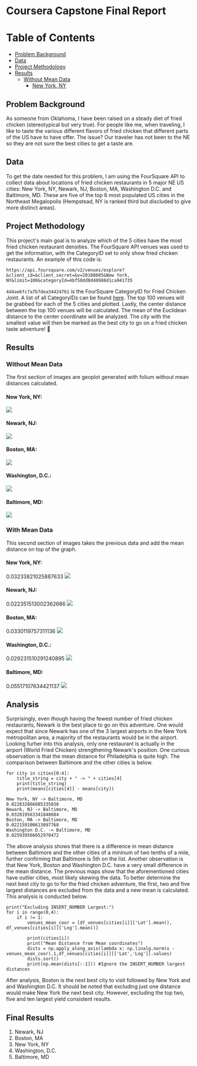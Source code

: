 # Coursera Capstone Final Report
# Table of Contents
* [Problem Background](https://github.com/fussykyloren/coursera_capstone/blob/master/docs/report.md#problem-background)
* [Data](https://github.com/fussykyloren/coursera_capstone/blob/master/docs/report.md#data)
* [Project Methodology](https://github.com/fussykyloren/coursera_capstone/blob/master/docs/report.md#project-methodology)
* [Results](https://github.com/fussykyloren/coursera_capstone/blob/master/docs/report.md#results)
    * [Without Mean Data](https://github.com/fussykyloren/coursera_capstone/blob/master/docs/report.md#without-mean-data)
        * [New York, NY](https://github.com/fussykyloren/coursera_capstone/blob/master/docs/report.md#new-york-ny)
## Problem Background
As someone from Oklahoma, I have been raised on a steady diet of fried chicken (stereotypical but very true). For people like me, when traveling, I like to taste the various different flavors of fried chicken that different parts of the US have to have offer. The issue? Our traveler has not been to the NE so they are not sure the best cities to get a taste are.
## Data
To get the date needed for this problem, I am using the FourSquare API to collect data about locations of fried chicken restaurants in 5 major NE US cities: New York, NY, Newark, NJ, Boston, MA, Washington D.C. and Baltimore, MD. These are five of the top 6 most populated US cities in the Northeast Megalopolis (Hempstead, NY is ranked third but discluded to give more distinct areas).
## Project Methodology
This project's main goal is to analyze which of the 5 cities have the most fried chicken restaurant densities. The FourSquare API venues was used to get the information, with the CategoryID set to only show fried chicken restaurants. An example of this code is:

```https://api.foursquare.com/v2/venues/explore?&client_id=&client_secret=&v=20180605&New York, NY&limit=100&categoryId=4bf58dd8d48988d1ca941735```

`4d4ae6fc7a7b7dea34424761` is the FourSquare CategoryID for Fried Chicken Joint. A list of all CategoryIDs can be found [here](https://developer.foursquare.com/docs/build-with-foursquare/categories/).
The top 100 venues will be grabbed for each of the 5 cities and plotted. Lastly, the center distance between the top 100 venues will be calculated. The mean of the Euclidean distance to the center coordinate will be analyzed. The city with the smallest value will then be marked as the best city to go on a fried chicken taste adventure! 🐓
## Results
### Without Mean Data
The first section of images are geoplot generated with folium without mean distances calculated.

#### New York, NY:
![](ny_initial.png)

#### Newark, NJ:
![](newark_initial.png)
#### Boston, MA:
![](boston_initial.png)
#### Washington, D.C.:
![](washington_dc_initial.png)
#### Baltimore, MD:
![](baltimore_initial.png)
### With Mean Data
This second section of images takes the previous data and add the mean distance on top of the graph.

#### New York, NY:
0.03233821025887633
![](ny_mean.png)
#### Newark, NJ:
0.022351513002362686
![](newark_mean.png)
#### Boston, MA:
0.0330119757311136
![](boston_mean.png)
#### Washington, D.C.:
0.029231510291240895
![](wasington_dc_mean.png)
#### Baltimore, MD:
0.05517107634421137
![](baltimore_mean.png)
## Analysis
Surprisingly, even though having the fewest number of fried chicken restaurants, Newark is the best place to go on this adventure. One would expect that since Newark has one of the 3 largest airports in the New York metropolitan area, a majority of the restaurants would be in the airport. Looking furher into this analysis, only one restaurant is actually in the airport (World Fried Chicken) strengthening Newark's position.
One curious observation is that the mean distance for Philadelphia is quite high. The comparison between Baltimore and the other cities is below.
```
for city in cities[0:4]:
    title_string = city + " -> " + cities[4]
    print(title_string)
    print(means[cities[4]] - means[city])
    
New York, NY -> Baltimore, MD
0.022832866085335038
Newark, NJ -> Baltimore, MD
0.032819563341848684
Boston, MA -> Baltimore, MD
0.022159100613097768
Washington D.C. -> Baltimore, MD
0.025939566052970472
```
The above analysis shows that there is a difference in mean distance between Baltimore and the other cities of a mininum of two tenths of a mile, further confirming that Baltimore is 5th on the list.
Another observation is that New York, Boston and Washington D.C. have a very small difference in the mean distance. The previous maps show that the aforementioned cities have outlier cities, most likely skewing the data. To better determine the next best city to go to for the fried chicken adventure, the first, two and five largest distances are excluded from the data and a new mean is calculated. This analysis is conducted below.
```
print("Excluding INSERT_NUMBER Largest:")
for i in range(0,4):
    if i != 1:
        venues_mean_coor = [df_venues[cities[i]]['Lat'].mean(), df_venues[cities[i]]['Lng'].mean()] 

        print(cities[i])
        print("Mean Distance from Mean coordinates")
        dists = np.apply_along_axis(lambda x: np.linalg.norm(x - venues_mean_coor),1,df_venues[cities[i]][['Lat','Lng']].values)
        dists.sort()
        print(np.mean(dists[:-1])) #Ignore the INSERT_NUMBER largest distances
```
After analysis, Boston is the next best city to visit followed by New York and and Washington D.C. It should be noted that excluding just one distance would make New York the next best city. However, excluding the top two, five and ten largest yield consistent results.
## Final Results
1. Newark, NJ
2. Boston, MA
3. New York, NY
4. Washington, D.C.
5. Baltimore, MD
